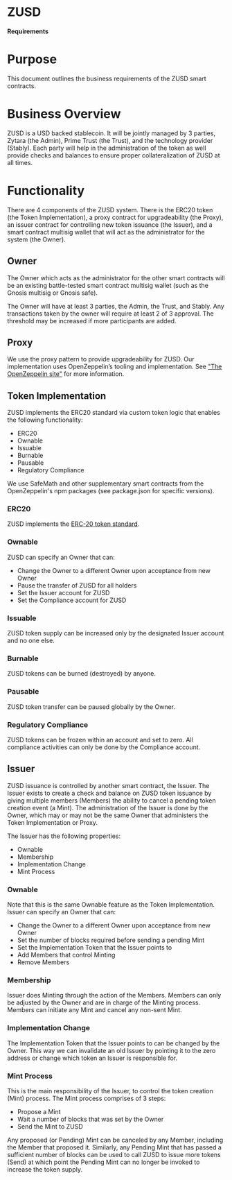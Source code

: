 # ZUSD

**Requirements**

# Purpose

This document outlines the business requirements of the ZUSD smart contracts.

# Business Overview

ZUSD is a USD backed stablecoin. It will be jointly managed by 3 parties, Zytara (the Admin), Prime Trust (the Trust), and the technology provider (Stably). Each party will help in the administration of the token as well provide checks and balances to ensure proper collateralization of ZUSD at all times.

# Functionality

There are 4 components of the ZUSD system. There is the ERC20 token (the Token Implementation), a proxy contract for upgradeability (the Proxy), an issuer contract for controlling new token issuance (the Issuer), and a smart contract multisig wallet that will act as the administrator for the system (the Owner).

## Owner

The Owner which acts as the administrator for the other smart contracts will be an existing battle-tested smart contract multisig wallet (such as the Gnosis multisig or Gnosis safe).

The Owner will have at least 3 parties, the Admin, the Trust, and Stably. Any transactions taken by the owner will require at least 2 of 3 approval. The threshold may be increased if more participants are added.

## Proxy

We use the proxy pattern to provide upgradeability for ZUSD. Our implementation uses OpenZeppelin’s tooling and implementation. See ["The OpenZeppelin site"](https://docs.openzeppelin.com/openzeppelin/) for more information.

## Token Implementation

ZUSD implements the ERC20 standard via custom token logic that enables the following functionality:

- ERC20
- Ownable
- Issuable
- Burnable
- Pausable
- Regulatory Compliance

We use SafeMath and other supplementary smart contracts from the OpenZeppelin's npm packages (see package.json for specific versions).

### ERC20

ZUSD implements the [ERC-20 token standard](https://github.com/ethereum/EIPs/blob/master/EIPS/eip-20.md).

### Ownable

ZUSD can specify an Owner that can:

- Change the Owner to a different Owner upon acceptance from new Owner
- Pause the transfer of ZUSD for all holders
- Set the Issuer account for ZUSD
- Set the Compliance account for ZUSD

### Issuable

ZUSD token supply can be increased only by the designated Issuer account and no one else.

### Burnable

ZUSD tokens can be burned (destroyed) by anyone.

### Pausable

ZUSD token transfer can be paused globally by the Owner.

### Regulatory Compliance

ZUSD tokens can be frozen within an account and set to zero. All compliance activities can only be done by the Compliance account.

## Issuer

ZUSD issuance is controlled by another smart contract, the Issuer. The Issuer exists to create a check and balance on ZUSD token issuance by giving multiple members (Members) the ability to cancel a pending token creation event (a Mint). The administration of the Issuer is done by the Owner, which may or may not be the same Owner that administers the Token Implementation or Proxy.

The Issuer has the following properties:

- Ownable
- Membership
- Implementation Change
- Mint Process

### Ownable

Note that this is the same Ownable feature as the Token Implementation.
Issuer can specify an Owner that can:

- Change the Owner to a different Owner upon acceptance from new Owner
- Set the number of blocks required before sending a pending Mint
- Set the Implementation Token that the Issuer points to
- Add Members that control Minting
- Remove Members

### Membership

Issuer does Minting through the action of the Members. Members can only be adjusted by the Owner and are in charge of the Minting process. Members can initiate any Mint and cancel any non-sent Mint.

### Implementation Change

The Implementation Token that the Issuer points to can be changed by the Owner. This way we can invalidate an old Issuer by pointing it to the zero address or change which token an Issuer is responsible for.

### Mint Process

This is the main responsibility of the Issuer, to control the token creation (Mint) process. The Mint process comprises of 3 steps:

- Propose a Mint
- Wait a number of blocks that was set by the Owner
- Send the Mint to ZUSD

Any proposed (or Pending) Mint can be canceled by any Member, including the Member that proposed it. Similarly, any Pending Mint that has passed a sufficient number of blocks can be used to call ZUSD to issue more tokens (Send) at which point the Pending Mint can no longer be invoked to increase the token supply.
